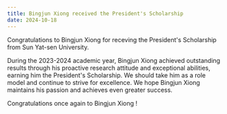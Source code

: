```yaml
---
title: Bingjun Xiong received the President's Scholarship
date: 2024-10-18
---
```


Congratulations to Bingjun Xiong for receving the President's Scholarship from Sun Yat-sen University.

<!--more-->

During the 2023-2024 academic year, Bingjun Xiong achieved outstanding results through his proactive research attitude and exceptional abilities, earning him the President's Scholarship. We should take him as a role model and continue to strive for excellence. We hope Bingjun Xiong maintains his passion and achieves even greater success.

Congratulations once again to Bingjun Xiong !

